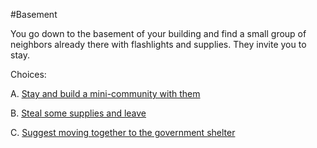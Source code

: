 #Basement

You go down to the basement of your building and find a small group of neighbors already there with flashlights and supplies. They invite you to stay.

Choices:

A. [Stay and build a mini-community with them](community.md)

B. [Steal some supplies and leave](outside.md)

C. [Suggest moving together to the government shelter](goShelter.md)
